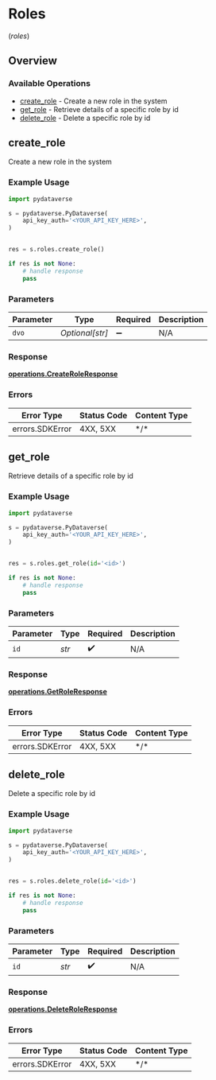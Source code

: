 # Roles
(*roles*)

## Overview

### Available Operations

* [create_role](#create_role) - Create a new role in the system
* [get_role](#get_role) - Retrieve details of a specific role by id
* [delete_role](#delete_role) - Delete a specific role by id

## create_role

Create a new role in the system

### Example Usage

```python
import pydataverse

s = pydataverse.PyDataverse(
    api_key_auth='<YOUR_API_KEY_HERE>',
)


res = s.roles.create_role()

if res is not None:
    # handle response
    pass

```

### Parameters

| Parameter          | Type               | Required           | Description        |
| ------------------ | ------------------ | ------------------ | ------------------ |
| `dvo`              | *Optional[str]*    | :heavy_minus_sign: | N/A                |

### Response

**[operations.CreateRoleResponse](../../models/operations/createroleresponse.md)**

### Errors

| Error Type      | Status Code     | Content Type    |
| --------------- | --------------- | --------------- |
| errors.SDKError | 4XX, 5XX        | \*/\*           |

## get_role

Retrieve details of a specific role by id

### Example Usage

```python
import pydataverse

s = pydataverse.PyDataverse(
    api_key_auth='<YOUR_API_KEY_HERE>',
)


res = s.roles.get_role(id='<id>')

if res is not None:
    # handle response
    pass

```

### Parameters

| Parameter          | Type               | Required           | Description        |
| ------------------ | ------------------ | ------------------ | ------------------ |
| `id`               | *str*              | :heavy_check_mark: | N/A                |

### Response

**[operations.GetRoleResponse](../../models/operations/getroleresponse.md)**

### Errors

| Error Type      | Status Code     | Content Type    |
| --------------- | --------------- | --------------- |
| errors.SDKError | 4XX, 5XX        | \*/\*           |

## delete_role

Delete a specific role by id

### Example Usage

```python
import pydataverse

s = pydataverse.PyDataverse(
    api_key_auth='<YOUR_API_KEY_HERE>',
)


res = s.roles.delete_role(id='<id>')

if res is not None:
    # handle response
    pass

```

### Parameters

| Parameter          | Type               | Required           | Description        |
| ------------------ | ------------------ | ------------------ | ------------------ |
| `id`               | *str*              | :heavy_check_mark: | N/A                |

### Response

**[operations.DeleteRoleResponse](../../models/operations/deleteroleresponse.md)**

### Errors

| Error Type      | Status Code     | Content Type    |
| --------------- | --------------- | --------------- |
| errors.SDKError | 4XX, 5XX        | \*/\*           |